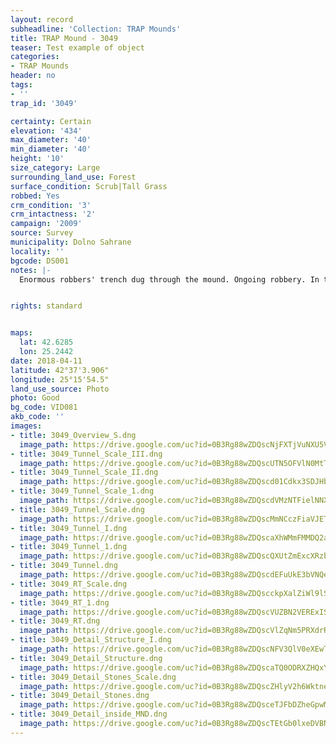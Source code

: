```yaml
---
layout: record
subheadline: 'Collection: TRAP Mounds'
title: TRAP Mound - 3049
teaser: Test example of object
categories:
- TRAP Mounds
header: no
tags:
- ''
trap_id: '3049'

certainty: Certain
elevation: '434'
max_diameter: '40'
min_diameter: '40'
height: '10'
size_category: Large
surrounding_land_use: Forest
surface_condition: Scrub|Tall Grass
robbed: Yes
crm_condition: '3'
crm_intactness: '2'
campaign: '2009'
source: Survey
municipality: Dolno Sahrane
locality: ''
bgcode: DS001
notes: |-
  Enormous robbers' trench dug through the mound. Ongoing robbery. In the profile are visible layers small stones, chamber was made by large slab stones.


rights: standard


maps:
  lat: 42.6285
  lon: 25.2442
date: 2018-04-11
latitude: 42°37'3.906"
longitude: 25°15'54.5"
land_use_source: Photo
photo: Good
bg_code: VID081
akb_code: ''
images:
- title: 3049_Overview_S.dng
  image_path: https://drive.google.com/uc?id=0B3Rg88wZDQscNjFXTjVuNXU5Vnc
- title: 3049_Tunnel_Scale_III.dng
  image_path: https://drive.google.com/uc?id=0B3Rg88wZDQscUTN5OFVlN0MtTHc
- title: 3049_Tunnel_Scale_II.dng
  image_path: https://drive.google.com/uc?id=0B3Rg88wZDQscd01Cdkx3SDJHbTQ
- title: 3049_Tunnel_Scale_1.dng
  image_path: https://drive.google.com/uc?id=0B3Rg88wZDQscdVMzNTFielNNXzA
- title: 3049_Tunnel_Scale.dng
  image_path: https://drive.google.com/uc?id=0B3Rg88wZDQscMmNCczFiaVJETGs
- title: 3049_Tunnel_I.dng
  image_path: https://drive.google.com/uc?id=0B3Rg88wZDQscaXhWMmFMMDQ2a2M
- title: 3049_Tunnel_1.dng
  image_path: https://drive.google.com/uc?id=0B3Rg88wZDQscQXUtZmExcXRzbU0
- title: 3049_Tunnel.dng
  image_path: https://drive.google.com/uc?id=0B3Rg88wZDQscdEFuUkE3bVNQems
- title: 3049_RT_Scale.dng
  image_path: https://drive.google.com/uc?id=0B3Rg88wZDQscckpXalZiWl9lSVk
- title: 3049_RT_1.dng
  image_path: https://drive.google.com/uc?id=0B3Rg88wZDQscVUZBN2VERExIS1U
- title: 3049_RT.dng
  image_path: https://drive.google.com/uc?id=0B3Rg88wZDQscVlZqNm5PRXdrRHc
- title: 3049_Detail_Structure_I.dng
  image_path: https://drive.google.com/uc?id=0B3Rg88wZDQscNFV3QlV0eXEwTG8
- title: 3049_Detail_Structure.dng
  image_path: https://drive.google.com/uc?id=0B3Rg88wZDQscaTQ0ODRXZHQxYXc
- title: 3049_Detail_Stones_Scale.dng
  image_path: https://drive.google.com/uc?id=0B3Rg88wZDQscZHlyV2h6WktneWs
- title: 3049_Detail_Stones.dng
  image_path: https://drive.google.com/uc?id=0B3Rg88wZDQsceTJFbDZheGpwMkE
- title: 3049_Detail_inside_MND.dng
  image_path: https://drive.google.com/uc?id=0B3Rg88wZDQscTEtGb0lxeDVBNGc
---
```

